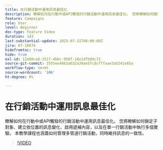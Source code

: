 ```yaml
---
title: 在行銷活動中運用訊息最佳化
description: 瞭解如何在行動中或API觸發的行銷活動中運用訊息最佳化。 您將瞭解如何鎖定子對象、建立依位置的訊息變化、啟用遞補內容，以及在單一行銷活動中執行多個實驗。 本教學課程也涵蓋如何管理多管道行銷活動，同時維持訊息的一致性。
feature: Campaigns
role: User
level: Beginner
doc-type: Feature Video
duration: 143
last-substantial-update: 2025-07-31T00:00:00Z
jira: KT-18674
hidefromtoc: true
hide: true
exl-id: 12a80ca8-2517-4bbc-950f-18e1dfb8dc72
source-git-commit: 3555ee46b2a632a34ae5fc8cfffaae3a5241e65a
workflow-type: tm+mt
source-wordcount: '106'
ht-degree: 0%

---
```


# 在行銷活動中運用訊息最佳化

瞭解如何在行動中或API觸發的行銷活動中運用訊息最佳化。 您將瞭解如何鎖定子對象、建立依位置的訊息變化、啟用遞補內容，以及在單一行銷活動中執行多個實驗。 本教學課程也涵蓋如何管理多管道行銷活動，同時維持訊息的一致性。

>[!VIDEO](https://video.tv.adobe.com/v/3470368/?learn=on&enablevpops)
